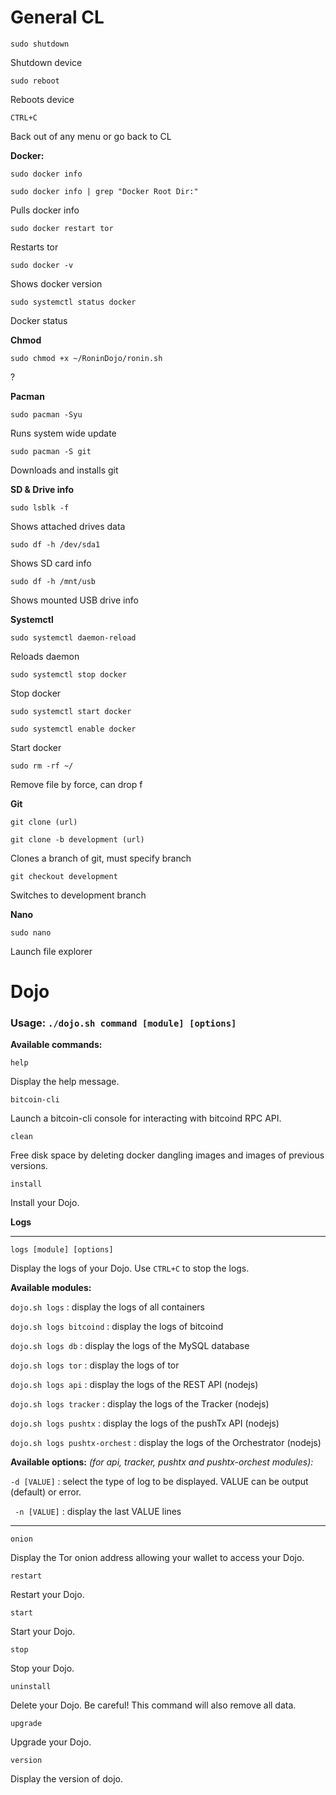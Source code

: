 # General CL

`sudo shutdown`

Shutdown device

`sudo reboot`

Reboots device 

`CTRL+C`

Back out of any menu or go back to CL

**Docker:**

`sudo docker info`

`sudo docker info | grep "Docker Root Dir:"`

Pulls docker info

`sudo docker restart tor`

Restarts tor

`sudo docker -v`

Shows docker version

`sudo systemctl status docker`

Docker status 

**Chmod**

`sudo chmod +x ~/RoninDojo/ronin.sh`

? 

**Pacman**

`sudo pacman -Syu`

Runs system wide update 

`sudo pacman -S git`

Downloads and installs git

**SD & Drive info** 

`sudo lsblk -f`

Shows attached drives data

`sudo df -h /dev/sda1`

Shows SD card info

`sudo df -h /mnt/usb`

Shows mounted USB drive info 

**Systemctl**

`sudo systemctl daemon-reload`

Reloads daemon

`sudo systemctl stop docker`

Stop docker

`sudo systemctl start docker`

`sudo systemctl enable docker `

Start docker

`sudo rm -rf ~/`

Remove file by force, can drop f

**Git**

`git clone (url) `

`git clone -b development (url) `

Clones a branch of git, must specify branch

`git checkout development`
 
Switches to development branch

**Nano**

`sudo nano`

Launch file explorer 



# Dojo
 
### Usage: `./dojo.sh command [module] [options] `

**Available commands:**

`help` 

Display the help message. 

`bitcoin-cli` 

Launch a bitcoin-cli console for interacting with bitcoind RPC API. 

`clean` 

Free disk space by deleting docker dangling images and images of previous versions.

`install`

 Install your Dojo. 

**Logs**

----

`logs [module] [options]`

Display the logs of your Dojo. Use `CTRL+C` to stop the logs. 

**Available modules:**

`dojo.sh logs` : display the logs of all containers 

`dojo.sh logs bitcoind` : display the logs of bitcoind 

`dojo.sh logs db` : display the logs of the MySQL database 

`dojo.sh logs tor` : display the logs of tor 

`dojo.sh logs api` : display the logs of the REST API (nodejs) 

`dojo.sh logs tracker` : display the logs of the Tracker (nodejs) 

`dojo.sh logs pushtx` : display the logs of the pushTx API (nodejs) 

`dojo.sh logs pushtx-orchest` : display the logs of the Orchestrator (nodejs) 

**Available options:** _(for api, tracker, pushtx and pushtx-orchest modules):_

`-d [VALUE]` : select the type of log to be displayed. VALUE can be output (default) or error.

` -n [VALUE]` : display the last VALUE lines 

----

`onion` 

Display the Tor onion address allowing your wallet to access your Dojo. 

`restart` 

Restart your Dojo. 

`start` 

Start your Dojo. 

`stop` 

Stop your Dojo. 

`uninstall` 

Delete your Dojo. Be careful! This command will also remove all data. 

`upgrade` 

Upgrade your Dojo. 

`version` 

Display the version of dojo.
